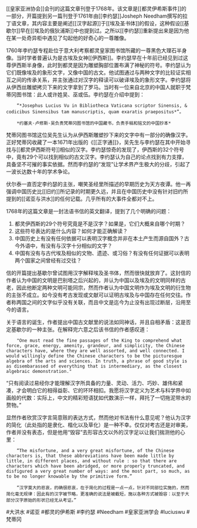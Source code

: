 [[皇家亚洲协会]]会刊的这篇文章刊登于1768年。该文章是[[都灵伊希斯事件]]的一部分，开篇提到另一篇刊登于1761年由[[李约瑟]]Josheph Needham撰写的拉丁语文章，其内容主要是阐述[[汉字起源]]于[[埃及圣书体]]的假设，这种假设[[基歇尔]]早在[[埃及的俄狄浦斯]]中也提到过。之所以[[李约瑟]]重新提出来是因为他在某一处奇异柜中遇见了勾起他的好奇心的一尊雕像。

1760年李约瑟专程赴位于意大利考察都灵皇家图书馆所藏的一尊黑色大理石半身像。当时学者普遍认为是古埃及女神[[伊西斯]]。李约瑟早在十年前已经见到过这尊伊西斯半身像，此时到都灵是因为雕塑胸部位置布满了神秘的符号。李约瑟认为它们既像埃及的象形文字，又像中国的古文。他试图通过与两种文字的比较证实相互之间的传承关系，并主张通过对汉字的释读可以破译埃及的象形文字。李约瑟将从伊西丝雕塑拷贝下来的文字拿到了罗马。当时有一位来自北京的中国人就职于梵蒂冈图书馆：此人或许姓吴、巫或伍。李约瑟在介绍中提到：

		“*Josephus Lucius Vu in Bibliotheca Vaticana scriptor Sinensis, & codicibus Sinensibus tam manuscriptis, quam exaratis praepositus*”。

		*约塞夫·卢修斯·吴负责梵蒂冈图书馆的中国藏书，负责手稿和铭文的中国抄本*

梵蒂冈图书馆这位吴先生认为从伊西斯雕塑抄下来的文字中有一部分的确像汉字。正好梵蒂冈收藏了一本1671年出版的《[[正字通]]》，吴先生与李约瑟在其中开始寻找与[[都灵伊西斯符号]]相似的汉字。李约瑟惊奇的发现了，伊西斯的32个符号中，竟有29个可以找到相似的古文汉字。李约瑟认为自己的论点找到有力支撑，具备坚不可摧的事实依据。然而李约瑟的“发现”让学术界产生极大的分歧，引起了一波长达数十年的学术争论。

伏尔泰一直否定李约瑟的主张，嘲笑圣经里所描述的早期历史为天方夜谭。他一再强调中国历史比[[旧约]]所记录的时期更久远，并且在中国历史中没有针对旧约所提到的[[诺亚与洪水]]的任何记载。几乎所有的大事件全都对不上。

1768年的这篇文章是一封法语书信的英文翻译，提到了几个明确的问题：

1. 都灵伊西斯的29个符号究竟是不是汉字？如果是，它们大概来自哪个时期？
2. 这些符号表达的是什么内容？如何才能正确解读？
3. 中国历史上有没有任何依据可以表明汉字概念并非在本土产生而源自国外？古今外语中，有没有与汉字十分相似的文字？
4. 中国有没有与古代埃及相似的文物、遗迹、或习俗？有没有任何证据可以表明两个国家之间曾经有过交往？

信的开篇提出基歇尔曾试图用汉字解释埃及圣书体，然而很快就放弃了。这封信的作者认为中国的文明是巴别塔之后兴起的，并认为中国以及埃及的文明同样的古老，因此他断定两种文明可能同宗，然而作者认为中国文明作为埃及文明的衍生物的主张不成立。如今没有考古发现或文献可以证明古埃及与中国存在任何交往。作者称两国之间的文字似乎没有关联，而且中文是迄今为止没有出现过断层，沿用至今的语言。

关于语言的诞生，作者提出中国古文献里的说法如同神话，并且自相矛盾：这是否定基歇尔的一种主张。在解释完六意之后该书信的作者感叹道：

		"One must read the fine passages of the King to comprehend what force, grace, energy, amenity, grandeur, and simplicity, the Chinese characters have, where they are well assorted, and well connected. I would willingly define the Chinese characters to be the picturesque algebra of the arts and sciences. In truth, a phrase of good style is as disembarassed of everything that is intermediary, as the closest algebraic demonstration."

“只有阅读过易经你才能理解汉字所具备的力量、灵动、活力、巧妙、雄伟和紧凑，才会明白它的相得益彰、它的环环相扣。我愿将汉字定义为艺术与科学界中如画般的代数：实际上，中文的精彩短语犹如代数演示一样，拜托了一切拖泥带水的赘物。”

显然作者欣赏汉字言简意赅的表达方式，然而他对书法有什么意见呢？他认为汉字的简化（此处指的是隶化、楷化以及草化）是一种不幸。仅仅对考古还是对审美，作者并没有表态，但是他用“毁容”去形容古文以外的汉字足以让我们揣测他的心里：

		“The misfortune, and a very great misfortune, of the Chinese characters is, that these abbreviations have been made little by little, in different places, and without rule : so that there are characters which have been abridged, or more properly truncated, and disfigured a very great number of ways: and the most part, so much, as to be no longer knowable by the primitive form.”

		“汉字莫大的悲哀，的确很悲哀，在于简化的过程是一点一点，针对不同部位实施的，然而简化毫无规律：因此有的汉字被节略，更准确的说法是被截短，施以各种方式被毁容：以至于大部分汉字原始的形状已经无从考证。”




#大洪水 #诺亚  #都灵的伊希斯  #李约瑟 #Needham #皇家亚洲学会 #luciuswu
#梵蒂冈 
